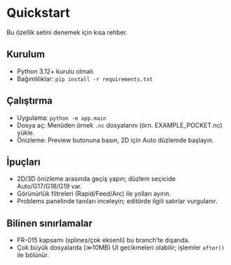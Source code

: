 # Quickstart

Bu özellik setini denemek için kısa rehber.

## Kurulum

- Python 3.12+ kurulu olmalı.
- Bağımlılıklar: `pip install -r requirements.txt`

## Çalıştırma

- Uygulama: `python -m app.main`
- Dosya aç: Menüden örnek `.nc` dosyalarını (örn. EXAMPLE_POCKET.nc) yükle.
- Önizleme: Preview butonuna basın, 2D için Auto düzlemde başlayın.

## İpuçları

- 2D/3D önizleme arasında geçiş yapın; düzlem seçicide Auto/G17/G18/G19 var.
- Görünürlük filtreleri (Rapid/Feed/Arc) ile yolları ayırın.
- Problems panelinde tanıları inceleyin; editörde ilgili satırlar vurgulanır.

## Bilinen sınırlamalar

- FR-015 kapsamı (splines/çok eksenli) bu branch’te dışarıda.
- Çok büyük dosyalarda (≫10MB) UI gecikmeleri olabilir; işlemler `after()` ile bölünür.
